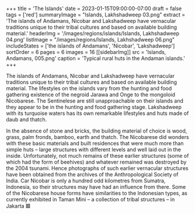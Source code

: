 +++
title = 'The Islands'
date = 2023-01-15T09:00:00-07:00
draft = false
tags = ['red']
summaryImage = "Islands, Lakhshadweep 03.png"
extract = 'The islands of Andamans, Nicobar and Lakshadweep have vernacular traditions unique to their tribal cultures and based on available building material.'
headerImg = '/images/regions/islands/Islands, Lakhshadweep 04.png'
listImage = "/images/regions/Islands, Lakhshadweep 06.png"
includeStates = ['the islands of Andamans', 'Nicobar', 'Lakshadweep']
sortOrder = 6
pages = 6
images = 16
[[sidebarImg]]
src = 'Islands, Andamans, 005.png'
caption = 'Typical rural huts in the Andaman islands.'
+++

The islands of Andamans, Nicobar and Lakshadweep have vernacular traditions unique to their tribal cultures and based on available building material. The lifestyles on the islands vary from the hunting and food gathering existence of the negroid Jarawa and Onge to the mongoloid Nicobarese. The Sentinelese are still unapproachable on their islands and they appear to be in the hunting and food gathering stage. Lakshadweep with its turquoise waters has its own remarkable lifestyles and huts made of daub and thatch.

In the absence of stone and bricks, the building material of choice is wood, grass, palm fronds, bamboo, earth and thatch. The Nicobarese did wonders with these basic materials and built residences that were much more than simple huts – large structures with different levels and well laid out in the inside. Unfortunately, not much remains of these earlier structures (some of which had the form of beehives) and whatever remained was destroyed by the 2004 tsunami. Hence photographs of such earlier vernacular structures have been obtained from the archives of the Anthropological Society of India. Car Nicobar is only a hundred odd kilometres from Sumatra, Indonesia, so their structures may have had an influence from there. Some of the Nicobarese house forms have similarities to the Indonesian types, as currently exhibited in Taman Mini – a collection of tribal structures – in Jakarta &#128997;
